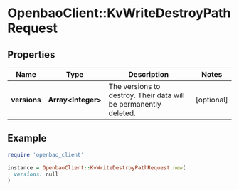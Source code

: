 # OpenbaoClient::KvWriteDestroyPathRequest

## Properties

| Name | Type | Description | Notes |
| ---- | ---- | ----------- | ----- |
| **versions** | **Array&lt;Integer&gt;** | The versions to destroy. Their data will be permanently deleted. | [optional] |

## Example

```ruby
require 'openbao_client'

instance = OpenbaoClient::KvWriteDestroyPathRequest.new(
  versions: null
)
```

